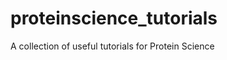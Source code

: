 proteinscience_tutorials
========================

A collection of useful tutorials for Protein Science
